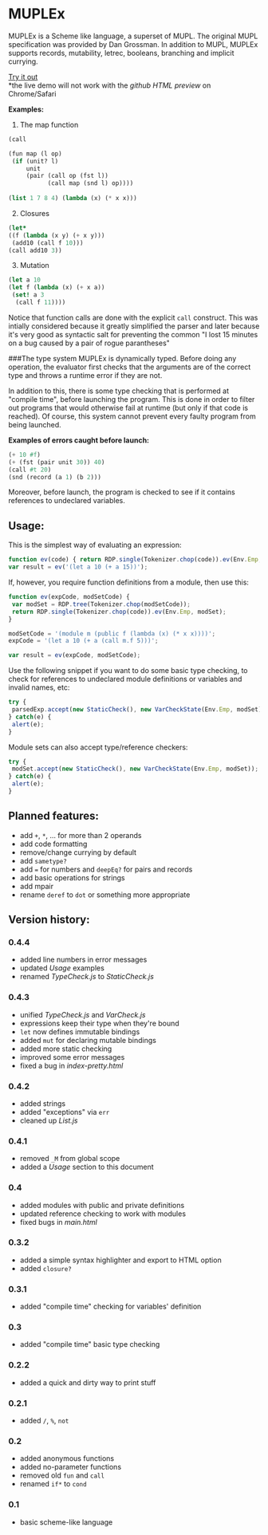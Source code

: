 MUPLEx
======

MUPLEx is a Scheme like language, a superset of MUPL. The original MUPL specification was provided by Dan Grossman.
In addition to MUPL, MUPLEx supports records, mutability, letrec, booleans, branching and implicit currying.

[Try it out](http://htmlpreview.github.com/?https://github.com/madflame991/muplex/blob/working/main.html)  
\*the live demo will not work with the *github HTML preview* on Chrome/Safari

**Examples:**

1. The map function

 ```scheme
(call 

 (fun map (l op)
  (if (unit? l) 
      unit
      (pair (call op (fst l))
            (call map (snd l) op))))
           
 (list 1 7 8 4) (lambda (x) (* x x)))
```

2. Closures

 ```scheme
(let* 
 ((f (lambda (x y) (+ x y)))
  (add10 (call f 10)))
 (call add10 3))
```

3. Mutation

 ```scheme
(let a 10
 (let f (lambda (x) (+ x a))
  (set! a 3
   (call f 11))))
```

Notice that function calls are done with the explicit `call` construct. 
This was intially considered because it greatly simplified the parser and later because 
it's very good as syntactic salt for preventing the common "I lost 15 minutes on a bug caused by a pair of rogue parantheses" 


###The type system
MUPLEx is dynamically typed. Before doing any operation, the evaluator first checks that the arguments 
are of the correct type and throws a runtime error if they are not.

In addition to this, there is some type checking that is performed at "compile time", before launching the program. 
This is done in order to filter out programs that would otherwise fail at runtime (but only if that code is reached). 
Of course, this system cannot prevent every faulty program from being launched.

**Examples of errors caught before launch:**

```scheme
(+ 10 #f)
(+ (fst (pair unit 30)) 40)
(call #t 20)
(snd (record (a 1) (b 2)))
```

Moreover, before launch, the program is checked to see if it contains references to undeclared variables.

Usage:
------

This is the simplest way of evaluating an expression: 

```js
function ev(code) { return RDP.single(Tokenizer.chop(code)).ev(Env.Emp, ModuleSet.getEmp()); }
var result = ev('(let a 10 (+ a 15))');
```

If, however, you require function definitions from a module, then use this:

```js
function ev(expCode, modSetCode) {
 var modSet = RDP.tree(Tokenizer.chop(modSetCode));
 return RDP.single(Tokenizer.chop(code)).ev(Env.Emp, modSet); 
}

modSetCode = '(module m (public f (lambda (x) (* x x))))';
expCode = '(let a 10 (+ a (call m.f 5)))';

var result = ev(expCode, modSetCode);
```

Use the following snippet if you want to do some basic type checking, to check for references to 
undeclared module definitions or variables and invalid names, etc:

```js
try {
 parsedExp.accept(new StaticCheck(), new VarCheckState(Env.Emp, modSet));
} catch(e) {
 alert(e);
}
```

Module sets can also accept type/reference checkers:

```js
try {
 modSet.accept(new StaticCheck(), new VarCheckState(Env.Emp, modSet));
} catch(e) {
 alert(e);
}
```

Planned features:
-----------------

* add `+`, `*`, ... for more than 2 operands
* add code formatting
* remove/change currying by default
* add `sametype?`
* add `=` for numbers and `deepEq?` for pairs and records
* add basic operations for strings
* add mpair
* rename `deref` to `dot` or something more appropriate

Version history:
----------------

### 0.4.4

* added line numbers in error messages
* updated *Usage* examples
* renamed *TypeCheck.js* to *StaticCheck.js*

### 0.4.3

* unified *TypeCheck.js* and *VarCheck.js*
* expressions keep their type when they're bound
* `let` now defines immutable bindings
* added `mut` for declaring mutable bindings
* added more static checking 
* improved some error messages
* fixed a bug in *index-pretty.html*

### 0.4.2

* added strings
* added "exceptions" via `err`
* cleaned up *List.js*

### 0.4.1

* removed `_M` from global scope
* added a *Usage* section to this document

### 0.4

* added modules with public and private definitions
* updated reference checking to work with modules
* fixed bugs in *main.html*

### 0.3.2

* added a simple syntax highlighter and export to HTML option
* added `closure?`

### 0.3.1

* added "compile time" checking for variables' definition

### 0.3

* added "compile time" basic type checking

### 0.2.2

* added a quick and dirty way to print stuff

### 0.2.1

* added `/`, `%`, `not`

### 0.2

* added anonymous functions
* added no-parameter functions
* removed old `fun` and `call`
* renamed `if*` to `cond`

### 0.1

* basic scheme-like language
